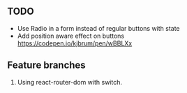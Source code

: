## TODO

* Use Radio in a form instead of regular buttons with state
* Add position aware effect on buttons https://codepen.io/kjbrum/pen/wBBLXx 

## Feature branches

1. Using react-router-dom with switch. 